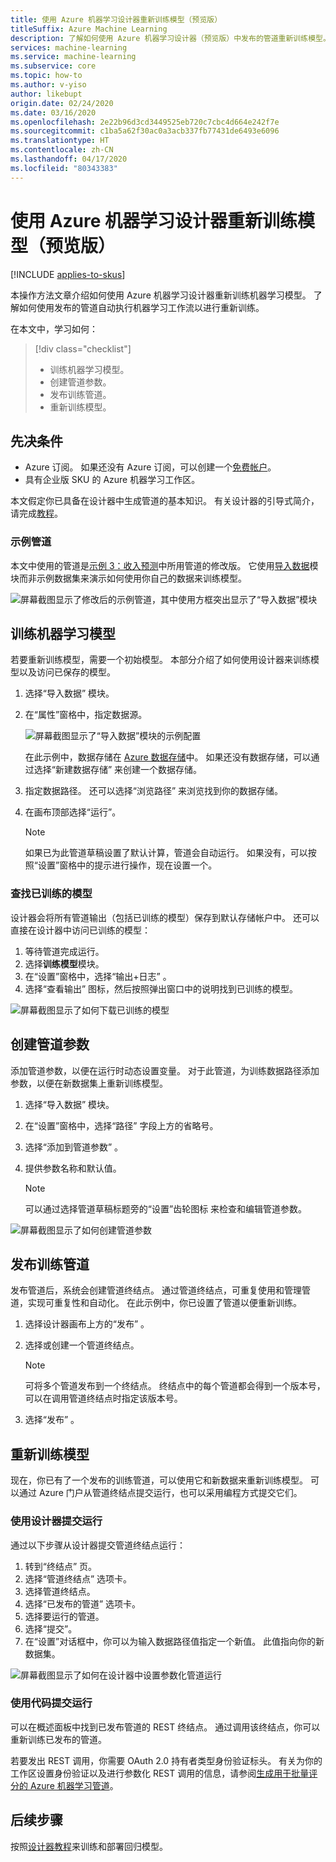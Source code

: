 ```yaml
---
title: 使用 Azure 机器学习设计器重新训练模型（预览版）
titleSuffix: Azure Machine Learning
description: 了解如何使用 Azure 机器学习设计器（预览版）中发布的管道重新训练模型。
services: machine-learning
ms.service: machine-learning
ms.subservice: core
ms.topic: how-to
ms.author: v-yiso
author: likebupt
origin.date: 02/24/2020
ms.date: 03/16/2020
ms.openlocfilehash: 2e22b96d3cd3449525eb720c7cbc4d664e242f7e
ms.sourcegitcommit: c1ba5a62f30ac0a3acb337fb77431de6493e6096
ms.translationtype: HT
ms.contentlocale: zh-CN
ms.lasthandoff: 04/17/2020
ms.locfileid: "80343383"
---
```

# <a name="retrain-models-with-azure-machine-learning-designer-preview"></a>使用 Azure 机器学习设计器重新训练模型（预览版）
[!INCLUDE [applies-to-skus](../../includes/aml-applies-to-enterprise-sku.md)]

本操作方法文章介绍如何使用 Azure 机器学习设计器重新训练机器学习模型。 了解如何使用发布的管道自动执行机器学习工作流以进行重新训练。

在本文中，学习如何：

> [!div class="checklist"]
> * 训练机器学习模型。
> * 创建管道参数。
> * 发布训练管道。
> * 重新训练模型。

## <a name="prerequisites"></a>先决条件

* Azure 订阅。 如果还没有 Azure 订阅，可以创建一个[免费帐户](https://aka.ms/AMLFree)。
* 具有企业版 SKU 的 Azure 机器学习工作区。

本文假定你已具备在设计器中生成管道的基本知识。 有关设计器的引导式简介，请完成[教程](tutorial-designer-automobile-price-train-score.md)。 

### <a name="sample-pipeline"></a>示例管道

本文中使用的管道是[示例 3：收入预测](how-to-designer-sample-classification-predict-income.md)中所用管道的修改版。 它使用[导入数据](algorithm-module-reference/import-data.md)模块而非示例数据集来演示如何使用你自己的数据来训练模型。

![屏幕截图显示了修改后的示例管道，其中使用方框突出显示了“导入数据”模块](./media/how-to-retrain-designer/modified-sample-pipeline.png)

## <a name="train-a-machine-learning-model"></a>训练机器学习模型

若要重新训练模型，需要一个初始模型。 本部分介绍了如何使用设计器来训练模型以及访问已保存的模型。

1. 选择“导入数据”  模块。
1. 在“属性”窗格中，指定数据源。

   ![屏幕截图显示了“导入数据”模块的示例配置](./media/how-to-retrain-designer/import-data-settings.png)

   在此示例中，数据存储在 [Azure 数据存储](how-to-access-data.md)中。 如果还没有数据存储，可以通过选择“新建数据存储”  来创建一个数据存储。

1. 指定数据路径。 还可以选择“浏览路径”  来浏览找到你的数据存储。 

1. 在画布顶部选择“运行”。 
    
   > [!NOTE]
   > 如果已为此管道草稿设置了默认计算，管道会自动运行。 如果没有，可以按照“设置”窗格中的提示进行操作，现在设置一个。

### <a name="find-your-trained-model"></a>查找已训练的模型

设计器会将所有管道输出（包括已训练的模型）保存到默认存储帐户中。 还可以直接在设计器中访问已训练的模型：

1. 等待管道完成运行。
1. 选择**训练模型**模块。
1. 在“设置”窗格中，选择“输出+日志”  。
1. 选择“查看输出”  图标，然后按照弹出窗口中的说明找到已训练的模型。

![屏幕截图显示了如何下载已训练的模型](./media/how-to-retrain-designer/trained-model-view-output.png)

## <a name="create-a-pipeline-parameter"></a>创建管道参数

添加管道参数，以便在运行时动态设置变量。 对于此管道，为训练数据路径添加参数，以便在新数据集上重新训练模型。

1. 选择“导入数据”  模块。
1. 在“设置”窗格中，选择“路径”  字段上方的省略号。
1. 选择“添加到管道参数”  。
1. 提供参数名称和默认值。

   > [!NOTE]
   > 可以通过选择管道草稿标题旁的“设置”齿轮图标  来检查和编辑管道参数。 

![屏幕截图显示了如何创建管道参数](media/how-to-retrain-designer/add-pipeline-parameter.png)

## <a name="publish-a-training-pipeline"></a>发布训练管道

发布管道后，系统会创建管道终结点。 通过管道终结点，可重复使用和管理管道，实现可重复性和自动化。 在此示例中，你已设置了管道以便重新训练。

1. 选择设计器画布上方的“发布”  。
1. 选择或创建一个管道终结点。

    > [!NOTE]
    > 可将多个管道发布到一个终结点。 终结点中的每个管道都会得到一个版本号，可以在调用管道终结点时指定该版本号。

1. 选择“发布”  。

## <a name="retrain-your-model"></a>重新训练模型

现在，你已有了一个发布的训练管道，可以使用它和新数据来重新训练模型。 可以通过 Azure 门户从管道终结点提交运行，也可以采用编程方式提交它们。

### <a name="submit-runs-by-using-the-designer"></a>使用设计器提交运行

通过以下步骤从设计器提交管道终结点运行：

1. 转到“终结点”  页。
1. 选择“管道终结点”  选项卡。
1. 选择管道终结点。
1. 选择“已发布的管道”  选项卡。
1. 选择要运行的管道。
1. 选择“提交”。 
1. 在“设置”对话框中，你可以为输入数据路径值指定一个新值。 此值指向你的新数据集。

![屏幕截图显示了如何在设计器中设置参数化管道运行](./media/how-to-retrain-designer/published-pipeline-run.png)

### <a name="submit-runs-by-using-code"></a>使用代码提交运行

可以在概述面板中找到已发布管道的 REST 终结点。 通过调用该终结点，你可以重新训练已发布的管道。

若要发出 REST 调用，你需要 OAuth 2.0 持有者类型身份验证标头。 有关为你的工作区设置身份验证以及进行参数化 REST 调用的信息，请参阅[生成用于批量评分的 Azure 机器学习管道](tutorial-pipeline-batch-scoring-classification.md#publish-and-run-from-a-rest-endpoint)。

## <a name="next-steps"></a>后续步骤

按照[设计器教程](tutorial-designer-automobile-price-train-score.md)来训练和部署回归模型。
